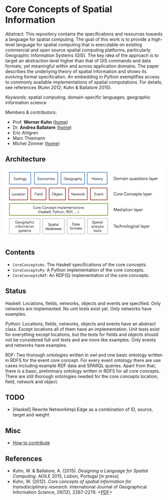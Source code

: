 Core Concepts of Spatial Information
=============================================
*Abstract:* This repository contains the specifications and resources towards a language for spatial computing.
The goal of this work is to provide a high-level language for spatial computing that is executable
on existing commercial and open source spatial computing platforms,
particularly Geographic Information Systems (GIS).
The key idea of the approach is to target an abstraction level higher
than that of GIS commands and data formats, yet meaningful within and across
application domains. The paper describes the underlying theory of spatial
information and shows its evolving formal specification. An embedding in Python
exemplifies access to commonly available implementations of spatial computations.
For details, see references (Kuhn 2012; Kuhn & Ballatore 2015).

*Keywords:* spatial computing; domain-specific languages; geographic information science

Members & contributors:
* Prof. **Werner Kuhn** ([home](http://geog.ucsb.edu/~kuhn))
* Dr. **Andrea Ballatore** ([home](http://sites.google.com/site/andreaballatore))
* Eric Ahlgren
* Marc Thiemann
* Michel Zimmer ([home](https://www.mzimmer.net))

Architecture
----------------------
![Core Concepts architecture](figures/CoreConceptsArchitecture.png "Core Concepts architecture")

Contents
----------------------
- `CoreConceptsHs`: The Haskell specifications of the core concepts.
- `CoreConceptsPy`: A Python implementation of the core concepts.
- `CoreConceptsRdf`: An RDF(S) implementation of the core concepts.

Status
------
Haskell: Locations, fields, networks, objects and events are specified. Only networks are implemented. No unit tests exist yet. Only networks have examples.

Python: Locations, fields, networks, objects and events have an abstract class. Except locations all of them have an implementation. Unit tests exist for everything except locations, but the tests for fields and objects should not be considered full unit tests and are more like examples. Only events and networks have examples.

RDF: Two thorough ontologies written in owl and one basic ontology written in RDFS for the event core concept. For every event ontology there are use cases including example RDF data and SPARQL queries. Apart from that, there is a basic, preliminary ontology written in RDFS for all core concepts.
There are still thorough ontologies needed for the core concepts location, field, network and object.

TODO
----
- [Haskell] Rewrite NetworkImpl.Edge as a combination of ID, source, target and weight

Misc
----------------------
- [How to contribute](CONTRIBUTING.md)

References
----------
- Kuhn, W. & Ballatore, A. (2015). *Designing a Language for Spatial Computing.* AGILE 2015, Lisbon, Portugal [in press]
- Kuhn, W. (2012). *Core concepts of spatial information for transdisciplinary research.* International Journal of Geographical Information Science, 26(12), 2267-2276. <[PDF](http://ifgi.uni-muenster.de/~kuhn/research/publications/pdfs/refereed%20journals/IJGIS%202012.pdf)>
